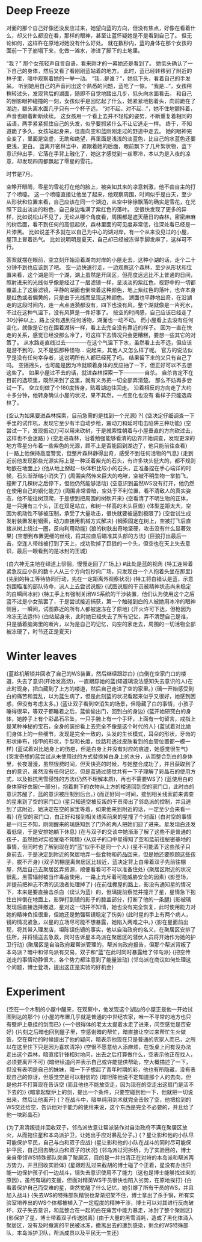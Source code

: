 
# Deep Freeze

对面的那个自己好像还没反应过来，她望向蓝的方向，但没有焦点，好像在看着什么，却又什么都没在看，那样的眼神，甚至让蓝怀疑她是不是看到自己了。
但无论如何，这样杵在原地对她没有什么好处。
就在数秒内，蓝的身体在那个女孩的面前一下子崩塌下来，化做一滩水，渗进了脚下的土地里。

“我？”
那个女孩轻声自言自语，看来刚才的一幕她还是看到了。
她低头确认了一下自己的身体，然后又看了看刚刚蓝站着的地方。
此时，蓝已经转移到了附近的林子里，暗中观察着她的一举一动。
“我...是谁？”，她低下头，看着自己的手发呆。
听到她用自己的声音问出这个熟悉的问题，蓝吃了一惊。
“我是...”，女孩稍稍转过头，发现背后的湖面，随即不自觉地踏出几步，低头向水面看去。
和自己的倒影眼神碰撞的一刻，女孩似乎是回忆起了什么，她紧紧地抱着头，向前跪在了湖边，额头离水面几乎只有一个杯子远。
“对不起，对不起...”，她不住地颤抖着，声音也跟着断断续续。
这女孩用一个看上去并不轻松的姿势，不断重复着相同的话语，两手紧紧抓住自己的头发，似乎要抓紧什么不让它逃走一样。
终于，不知道跪了多久，女孩站起身来，径直向空和蓝刚刚走过的野道中走去。
她的眼神完全变了，里面是空虚，无助和绝望，再里面是浅浅的淡蓝色，比自己的水蓝色还要更浅，更白。
蓝离开密林当中，紧跟着她的后面，眼前飘下了几片絮状物，蓝下意识伸出手，它落在手背上融化了，她这才感觉到一丝寒冷，本以为是入夜的凉意，却发现四周都飘起了零星的雪花。

时节是7月。

空睁开眼睛，零星的雪花打在他的脸上，被突如其来的凉意刺激，他不由自主的打了个喷嚏。
这一个喷嚏直接让他坐了起来，他观察周围，时间似乎是白天，至少从形状和位置来看，自己应该在同一个湖边，从空中徐徐飘落的确实是雪花，在光照下显出淡淡的粉色，自己身边堆满了紫红色的落叶。
空很快发现了更多的异样，比如说松山不见了，无论从哪个角度看，周围都是遮天蔽日的森林，密密麻麻的树后面，看不到任何的高低起伏，森林里面的可见度非常低，往深处看已经是一片漆黑。
比如说差不多就在以自己为中心的湖对岸，有一个从来没见过的小屋，屋顶上冒着热气。
比如说明明是夏天，自己却已经被冻得手脚发麻了，这样可不行。

答案就摆在眼前，空立刻开始沿着湖向对岸的小屋走去，这种小湖的话，走个二十分钟不到也应该到了吧。
空一边快速行走，一边观察这个森林，至少从形状和位置来看，这个湖是同一个湖，湖上虽然是开阔区，但亮度远远比不上普通的日间，照射进来的光线似乎像是经过了一层滤镜一样，呈淡淡的紫红色，视野中的一切都覆盖上了这层滤镜，平静的湖面也倒映着这种颜色，地上紫红色的落叶，也许本身是红色或者偏黄的，只是由于光线而呈现这种颜色。
湖面也平静地出奇，在沿湖走的这段时间内，连一点点涟漪都没有，四下也没有风，整个湖就像是一片死水，不过在这种气温下，没有风算是一件好事了。
按空的时间感，自己应该已经走了30分钟以上，路上没有遇到任何活物，湖面也一动不动。
而小屋看上去没有任何变化，就像是它也在围着湖转一样，看上去完全没有靠近的样子。
因为一直在快走的关系，感觉已经没那么冷了，可这样下去情况只会更糟糕，要想一些其它的对策了。
从水路走直线过去————在这个气温下下水，虽然看上去不远，但应该是游不到的，又不是弧那种怪物...
说起来，其他人又怎么样了呢。
官方的说法似乎是没有任何幸存者，这说明所有人都已经死了吗。
结果留下来的又只有自己了吗。
空摇摇头，也可能是因为冷就顺着身体的反应抽了一下，但正好可以不去想这些了。
如果小屋过不去的话，就进森林探索一下————自杀。
自杀肯定不在目前的选项里，既然来到了这里，就有义务把一切全部弄清楚。
那么不妨再多尝试一下。
空立刻做了个180度转身，贴着湖边往回走。
沿着相反的方向走了大约十多分钟，他转身确认小屋的状况，果不其然，一点变化也没有
看样子只能选森林了。

{空认为如果要进森林探索，目前急需的是找到一个光源}
?{
    {空决定仔细调查一下手里的试作机，发现它至少有半自动步枪，震动刀和延时电击陷阱三种功能}
    {空尝试一下，发现振动刀可以用来砍树，于是就索性朝着与小屋垂直的方向砍过去，这样也不会迷路}
}
{空走进森林，沿着勉强能够看清的边界开始调查，发现更深的地方零星分布着一些紫色的光源，顾不上是否能回到湖边了，他只能前往查看}
{一路上他保持高度警觉，但整片森林静得出奇，感受不到任何活物的气息}
{走到近前他发现那些光源实际上是一种泛着紫光的石头，有许多块头挺大的，都不规则地嵌在地面上}
{他从地上掰起一块体积比较小的石头，正准备捏在手心端详的时候，石头渐渐缩小消失了}
{周围突然传来巨大的咆哮，空被不明生物一掌拍飞，撞断了几棵树之后停下，但他仍然能够活动}
{空意识到虽然WS没有打开，他仍然在使用自己的钢化能力}
{周围非常昏暗，空处于不利位置，看不清敌人的真实姿态，他不能往树顶爬，于是想到把周围的树砍开来}
{空看清了不明生物的正体，是一只拥有三个头，正在双足站立，和树一样高的木头巨兽}
{体型差距太大，空因为机动性不够被压制，承受了大量攻击，很快就要被逼到极限了}
{空尝试生成发射装置发射钢索，动力直接用机械方式解决}
{钢索固定在树上，空被打飞后直接从树上绕过一圈，反向利用动能}
{狼的树肤出奇地坚硬，攻击没有什么显著效果}
{空想到布置更细的丝线，将其拉直后瞄准其头部的方法}
{巨狼打出最后一击，空连人带线被打到了天上，成功砍掉了巨狼的一个头，但空也在天上失去意识，最后一眼看到的是冰封的王城}

{白六神无主地在绿道上徘徊，慢慢走回了广场上}
#此处是蓝的视角
{特工连带着紧急反应小队的数十人从三个方向包抄向广场，只发现白一个人抱着头坐在那里}
{先到的特工等待协同行动，先在一定距离外观察状况}
{特工将白错认是蓝，示意包围瞄准的部队待命，派人上去尝试说服}
{试图说服的干员被精神状态尚未稳定的白瞬间冰封}
{特工手上有强制关闭WS系统的干涉装置，他们认为使用这个之后蓝不过是小女孩罢了，于是尝试接近捕获，第一个触碰到白的人被她用冰冷的眼神侧目，一瞬间，试图靠近的所有人都被速冻在了原地}
{开火许可下达，但枪因为冷冻无法运作}
{白站起身来，此时她已经失去了所有记忆，弄不清楚自己是谁，只是循着脑海里的断片，以为是自己的记忆，向空的家走去，周围的一切活物全部被冻硬了，时节还正是夏天}

# Winter leaves

{蓝趁机解锁并回收了自己的WS装置，然后继续跟踪白}
{白倒在空家门口的楼道，失去了意识(开始发高烧)，一直跟踪她的蓝(知道璃没法感知失去意识的人)在此时现身，把白藏到了上方的楼道，然后自己走进了空的家里。}
{璃一开始感受到白的痛苦和混乱，以为蓝生病了，但是此刻蓝的状况看起来似乎又很好，她感到困惑，但没有考虑太多。}
{蓝让双子看到空消失的场景，但隐藏了白的事情，小孩子睡得很早，等双子都睡着之后，蓝偷偷出门，回到白的身边}
{蓝开始研究白的身体，她脖子上有个彩晶石吊坠，一只手腕上有一个手环，上面有一句留言，戒指上是某种神秘的宝石，全身的装扮看上去完全不像是这个时代的人}
{蓝试着对比她们身体上的一些细节，发现是完全一致的，头发的生长模式，耳朵的形状，牙齿的形状排布，指甲的形状，手型和长度，纹路和透过皮肤看到的血管位置都一模一样}
{蓝试着对比她身上的伤疤，但是白身上并没有对应的痕迹，她感觉很生气}
{突发奇想的蓝尝试从未使用过的方式替换掉白身上的水分，从而整合到白的身体里，长夜漫漫，虽然很费时间，但天快亮的时候，与她整合成功了，并且获取到了白的意识，虽然没有任何记忆，但是蓝通过感觉共有一下子理解了彩晶石的使用方式，以及抵抗黑雪侵蚀的方法(仍然不理解本质)，再也不需要WS了}
{蓝使用白的身体穿好衣服(一部分)，抱着剩下的衣物从上方的楼道回到空的家门口，此时白的意识苏醒了，蓝的意识被压制到后台。}
{而正好同一时间，接到相关线索前来调查的星来到了空的家门口}
{星只知道空被反叛的干员带出了邻岛派的控制，并且逃到了这附近，她决定在空的家里等着，如果他来到附近的话，一定至少会来看一看}
{在空的家门口，白正好和接到相关线索前来的星撞了个对面}
{白对空的事情是一问三不知，刚刚醒来的璃感知到了门外的两人把她们迎了进来。星发现白还发着低烧，于是安排她躺下休息}
{在与双子的交谈中她渐渐了解了这些不是普通的孩子，虽然她对实验室毫不知情}
{从双子的口中星得知了空和蓝前往秘密基地的事情，但同时也了解到现在的“蓝”似乎不是同一个人}
{星不可能丢下这些孩子只身前去，于是决定到附近的聚居地弄一些食物和药品回来，但是她还要照顾这些孩子，脱不开身}
{双子的棚屋离聚居区比较近，蓝决定背上白带着双子先前往棚屋，然后自己去聚居区弄资源，顺便看看可不可以准备住处}
{聚居区附近的状况很乱，黑雪辐射被当作毒品使用，一路上充斥着可能威胁安全的因素}
{影登场，并提前把神志不清的流浪者处理掉了}
{在前往棚屋的路上，影没有通知星的情况下，本来是要直接击杀白（误认为蓝）的，但璃提前察觉并撞开了星，星情急下抱住白摔倒在地面上，影弹打到镜的影子的膝盖部分，打断了他的一条腿}
{影被璃发现后直接选择撤退，星对这一切并不知情，她也没有完全恢复，此时使用能力对她的精神负担很重，但她还是勉强帮镜稳定了伤势}
{此时星的手上有两个病人，镜的情况紧急，以星的立场尽可能不想暴露，她陷入两难之中。}
{影在星面前出现，将其带入理发店，坦陈误伤镜的事实，他以自治政府的名义，在聚居区安排了住所，并将镜送去急救，同时告诉星本岛派在聚居区的潜伏人员将开始作为她的护卫行动}
{聚居区是自治政府雇帮派管理的，帮派向政府报告，但那个帮派背叛了本岛派？暗中和邻岛派有交易，双子和“蓝”在此时同时暴露给了邻岛派}
{把空传送走的事情动静很大，各个势力都注意到了能量波动}
{邻岛派在商议如何处理这个问题，博士登场，提出这正是实验的好机会}

# Experiment

{空在一个木制的小屋中醒来，在观察中，他发现这个湖边的小屋正是他一开始试图到达的那个}
{小屋的布置几乎就是普通的中世纪农家，唯一不寻常的地方也只有壁炉上悬挂的剑而已}
{一个很得体的老太太提着水走了进来，问空感觉是否安好}
{片刻之后暗也回到屋子里，空感谢暗的帮忙，暗直接让空过来帮忙生火做饭，空在帮忙的时候提出了他的疑问，暗表示他现在只是普通的农家人而已，之所以在这里住下只是因为喜欢清净}
{空很不愿意给人添麻烦，在饭桌上问有没办法走出这个森林，暗直接针锋相对地问，出去之后打算做什么，空表示他正在找人，必须要离开不可}
{暗继续追问并表示自己或许能提供帮助，空大概描述了一下，但没有表明是自己的妹妹，暗一下子想起了青年时期的彩，他也有所隐藏，没有表现自己的惊讶，但感觉空是可以相信的}
{暗坦陈他说不定知道那个人的去向，但是他并不打算现在告诉空 (而且他也不能放空走，因为现在的空走出这扇门是活不下去的)}
{暗拿起壁炉上的剑，提出一个条件，只要空碰到他一下，他就把一切说出来，然后让他离开}
{？在战斗中，暗单纯用剑术就完全击败了空，他把捡到的WS交还给空，告诉他对于能力的使用来说，这个东西是完全不必要的，并且给了他一块彩晶石}

{为了肃清叛徒并回收双子，邻岛派故意让帮派装作对自治政府不满在聚居区放火，从而拖住星和本岛派护卫，让她出手应对暴乱分子。}
{？星让影和他的小队尽可能保护平民，自己与白和双子应战}
{星让影和他的小队在战斗的同时尽可能保护平民，自己回去确认白和双子的状况}
{邻岛派过河拆桥，为了实验目的，博士亲自带领WS特殊部队突袭了聚居区，目的是一并扫清正在对峙的本岛派和帮派两方势力，并且回收实验体}
{星跟趁乱过来截胡的博士碰了个正着，星没有办法只能一边保护孩子们一边战斗，镜失去意识使用不了能力（这也是博士能够找过来的原因），虽然有璃的支援，但面对精英WS干员很快也陷入劣势，在原地挨打}
{白看着保护自己而受难的星，突然觉醒了什么记忆，她引爆了所有干员的WS，并且加入战斗}
{失去WS的特殊部队精锐也渐渐招架不住，博士拿出了杀手锏，所有实验室培养出的WS个体都被植入了一定程度的精神干涉，博士可以对其进行反向破坏，双子失去意识，和蓝整合在一起的白在痛苦中能力暴走，冰封了整个聚居区}
{影保护了星，博士带着双子传送脱离}
{由于大量的黑雪消耗，造成了黑化体涌入聚居区，没有及时撤离的平民被冰冻，撤离出去的遭到感染，剩余的WS特殊部队，本岛派护卫队，帮派成员以及平民无一生还}
